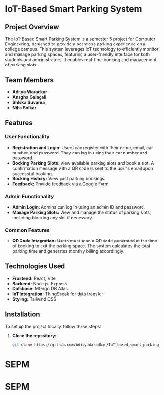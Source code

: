 # IoT-Based Smart Parking System

## Project Overview

The IoT-Based Smart Parking System is a semester 5 project for Computer Engineering, designed to provide a seamless parking experience on a college campus. This system leverages IoT technology to efficiently monitor and manage parking spaces, featuring a user-friendly interface for both students and administrators. It enables real-time booking and management of parking slots.

## Team Members

- **Aditya Waradkar** 
- **Anagha Galagali**
- **Shloka Suvarna**
- **Niha Solkar**


## Features

### User Functionality

- **Registration and Login:** Users can register with their name, email, car number, and password. They can log in using their car number and password.
- **Booking Parking Slots:** View available parking slots and book a slot. A confirmation message with a QR code is sent to the user's email upon successful booking.
- **Booking History:** View past parking bookings.
- **Feedback:** Provide feedback via a Google Form.

### Admin Functionality

- **Admin Login:** Admins can log in using an admin ID and password.
- **Manage Parking Slots:** View and manage the status of parking slots, including blocking any slot if necessary.

### Common Features

- **QR Code Integration:** Users must scan a QR code generated at the time of booking to exit the parking space. The system calculates the total parking time and generates monthly billing accordingly.

## Technologies Used

- **Frontend:** React, Vite
- **Backend:** Node.js, Express
- **Database:** MOngo DB Atlas
- **IoT Integration:** ThingSpeak for data transfer
- **Styling:** Tailwind CSS

## Installation

To set up the project locally, follow these steps:

1. **Clone the repository:**

   ```bash
   git clone https://github.com/AdityaWaradkar/IoT_based_smart_parking_system.git
# SEPM
# SEPM
